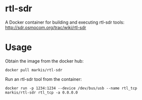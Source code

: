 # rtl-sdr

A Docker container for building and executing rtl-sdr tools: http://sdr.osmocom.org/trac/wiki/rtl-sdr

# Usage

Obtain the image from the docker hub:

```docker pull markis/rtl-sdr```

Run an rtl-sdr tool from the container:

```docker run -p 1234:1234 --device /dev/bus/usb --name rtl_tcp markis/rtl-sdr rtl_tcp -a 0.0.0.0```
